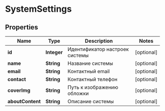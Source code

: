 

# SystemSettings

## Properties

Name | Type | Description | Notes
------------ | ------------- | ------------- | -------------
**id** | **Integer** | Идентификатор настроек системы |  [optional]
**name** | **String** | Название системы |  [optional]
**email** | **String** | Контактный email |  [optional]
**contact** | **String** | Контактный телефон |  [optional]
**coverImg** | **String** | Путь к изображению обложки |  [optional]
**aboutContent** | **String** | Описание системы |  [optional]



